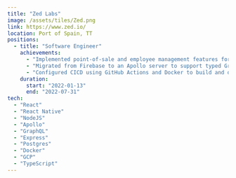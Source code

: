 ```yaml
---
title: "Zed Labs"
image: /assets/tiles/Zed.png
link: https://www.zed.io/
location: Port of Spain, TT
positions:
  - title: "Software Engineer"
    achievements:
      - "Implemented point-of-sale and employee management features for merchants to manage e-money payments."
      - "Migrated from Firebase to an Apollo server to support typed GraphQL requests for authentication and wallet transactions."
      - "Configured CICD using GitHub Actions and Docker to build and deploy our server to a staging environment."
    duration:
      start: "2022-01-13"
      end: "2022-07-31"
tech:
  - "React"
  - "React Native"
  - "NodeJS"
  - "Apollo"
  - "GraphQL"
  - "Express"
  - "Postgres"
  - "Docker"
  - "GCP"
  - "TypeScript"
---
```

